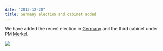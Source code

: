 ```yaml
---
date: "2013-12-20"
title: Germany election and cabinet added
---
```


We have added the recent election in [Germany](http://dev.parlgov.org/data/deu/election-parliament/2013-09-22/) and the third cabinet under PM [Merkel](http://dev.parlgov.org/data/deu/cabinet-party/2013-12-17/).

![](/images/parliament-european-union.jpg)
